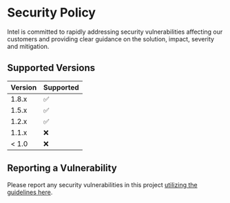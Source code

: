 # Security Policy
Intel is committed to rapidly addressing security vulnerabilities affecting our customers and providing clear guidance on the solution, impact, severity and mitigation.

## Supported Versions

| Version | Supported          |
| ------- | ------------------ |
| 1.8.x   | :white_check_mark: |
| 1.5.x   | :white_check_mark: |
| 1.2.x   | :white_check_mark: |
| 1.1.x   | :x:                |
| < 1.0   | :x:                |

## Reporting a Vulnerability
Please report any security vulnerabilities in this project [utilizing the guidelines here](https://www.intel.com/content/www/us/en/security-center/vulnerability-handling-guidelines.html).
